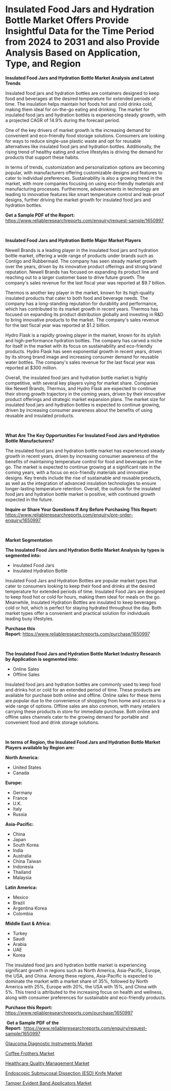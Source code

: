 <p><h1>Insulated Food Jars and Hydration Bottle Market Offers Provide Insightful Data for the Time Period from 2024 to 2031 and also Provide Analysis Based on Application, Type, and Region</h1></p><p><strong>Insulated Food Jars and Hydration Bottle Market Analysis and Latest Trends</strong></p>
<p><p>Insulated food jars and hydration bottles are containers designed to keep food and beverages at the desired temperature for extended periods of time. The insulation helps maintain hot foods hot and cold drinks cold, making them ideal for on-the-go eating and drinking. The market for insulated food jars and hydration bottles is experiencing steady growth, with a projected CAGR of 14.9% during the forecast period.</p><p>One of the key drivers of market growth is the increasing demand for convenient and eco-friendly food storage solutions. Consumers are looking for ways to reduce single-use plastic waste and opt for reusable alternatives like insulated food jars and hydration bottles. Additionally, the rising trend of healthy eating and active lifestyles is driving the demand for products that support these habits.</p><p>In terms of trends, customization and personalization options are becoming popular, with manufacturers offering customizable designs and features to cater to individual preferences. Sustainability is also a growing trend in the market, with more companies focusing on using eco-friendly materials and manufacturing processes. Furthermore, advancements in technology are leading to innovative features like smart temperature control and leak-proof designs, further driving the market growth for insulated food jars and hydration bottles.</p></p>
<p><strong>Get a Sample PDF of the Report:&nbsp;</strong> <a href="https://www.reliableresearchreports.com/enquiry/request-sample/1650997">https://www.reliableresearchreports.com/enquiry/request-sample/1650997</a></p>
<p>&nbsp;</p>
<p><strong>Insulated Food Jars and Hydration Bottle Major Market Players</strong></p>
<p><p>Newell Brands is a leading player in the insulated food jars and hydration bottle market, offering a wide range of products under brands such as Contigo and Rubbermaid. The company has seen steady market growth over the years, driven by its innovative product offerings and strong brand reputation. Newell Brands has focused on expanding its product line and reaching out to a larger customer base to drive future growth. The company's sales revenue for the last fiscal year was reported at $9.7 billion.</p><p>Thermos is another key player in the market, known for its high-quality insulated products that cater to both food and beverage needs. The company has a long-standing reputation for durability and performance, which has contributed to its market growth in recent years. Thermos has focused on expanding its product distribution globally and investing in R&D to bring innovative products to the market. The company's sales revenue for the last fiscal year was reported at $1.2 billion.</p><p>Hydro Flask is a rapidly growing player in the market, known for its stylish and high-performance hydration bottles. The company has carved a niche for itself in the market with its focus on sustainability and eco-friendly products. Hydro Flask has seen exponential growth in recent years, driven by its strong brand image and increasing consumer demand for reusable water bottles. The company's sales revenue for the last fiscal year was reported at $300 million.</p><p>Overall, the insulated food jars and hydration bottle market is highly competitive, with several key players vying for market share. Companies like Newell Brands, Thermos, and Hydro Flask are expected to continue their strong growth trajectory in the coming years, driven by their innovative product offerings and strategic market expansion plans. The market size for insulated food jars and hydration bottles is expected to continue growing, driven by increasing consumer awareness about the benefits of using reusable and insulated products.</p></p>
<p>&nbsp;</p>
<p><strong>What Are The Key Opportunities For Insulated Food Jars and Hydration Bottle Manufacturers?</strong></p>
<p><p>The insulated food jars and hydration bottle market has experienced steady growth in recent years, driven by increasing consumer awareness of the benefits of maintaining temperature control for food and beverages on the go. The market is expected to continue growing at a significant rate in the coming years, with a focus on eco-friendly materials and innovative designs. Key trends include the rise of sustainable and reusable products, as well as the integration of advanced insulation technologies to ensure longer-lasting temperature retention. Overall, the outlook for the insulated food jars and hydration bottle market is positive, with continued growth expected in the future.</p></p>
<p><strong>Inquire or Share Your Questions If Any Before Purchasing This Report:</strong> <a href="https://www.reliableresearchreports.com/enquiry/pre-order-enquiry/1650997">https://www.reliableresearchreports.com/enquiry/pre-order-enquiry/1650997</a></p>
<p>&nbsp;</p>
<p><strong>Market Segmentation</strong></p>
<p><strong>The Insulated Food Jars and Hydration Bottle Market Analysis by types is segmented into:</strong></p>
<p><ul><li>Insulated Food Jars</li><li>Insulated Hydration Bottle</li></ul></p>
<p><p>Insulated Food Jars and Hydration Bottles are popular market types that cater to consumers looking to keep their food and drinks at the desired temperature for extended periods of time. Insulated Food Jars are designed to keep food hot or cold for hours, making them ideal for meals on the go. Meanwhile, Insulated Hydration Bottles are insulated to keep beverages cold or hot, which is perfect for staying hydrated throughout the day. Both market types offer a convenient and practical solution for individuals leading busy lifestyles.</p></p>
<p><strong>Purchase this Report:&nbsp;</strong><a href="https://www.reliableresearchreports.com/purchase/1650997">https://www.reliableresearchreports.com/purchase/1650997</a></p>
<p>&nbsp;</p>
<p><strong>The Insulated Food Jars and Hydration Bottle Market Industry Research by Application is segmented into:</strong></p>
<p><ul><li>Online Sales</li><li>Offline Sales</li></ul></p>
<p><p>Insulated food jars and hydration bottles are commonly used to keep food and drinks hot or cold for an extended period of time. These products are available for purchase both online and offline. Online sales for these items are popular due to the convenience of shopping from home and access to a wide range of options. Offline sales are also common, with many retailers carrying these products in store for immediate purchase. Both online and offline sales channels cater to the growing demand for portable and convenient food and drink storage solutions.</p></p>
<p>&nbsp;</p>
<p><strong>In terms of Region, the Insulated Food Jars and Hydration Bottle Market Players available by Region are:</strong></p>
<p>
    <p> <strong> North America: </strong>
        <ul>
            <li>United States</li>
            <li>Canada</li>
        </ul>
        </p> 
    <p> <strong> Europe: </strong>
        <ul>
            <li>Germany</li>
            <li>France</li>
            <li>U.K.</li>
            <li>Italy</li>
            <li>Russia</li>
        </ul>
        </p> 
    <p> <strong> Asia-Pacific: </strong>
        <ul>
            <li>China</li>
            <li>Japan</li>
            <li>South Korea</li>
            <li>India</li>
            <li>Australia</li>
            <li>China Taiwan</li>
            <li>Indonesia</li>
            <li>Thailand</li>
            <li>Malaysia</li>
        </ul>
        </p> 
    <p> <strong> Latin America: </strong>
        <ul>
            <li>Mexico</li>
            <li>Brazil</li>
            <li>Argentina Korea</li>
            <li>Colombia</li>
        </ul>
        </p> 
    <p> <strong> Middle East & Africa: </strong>
        <ul>
            <li>Turkey</li>
            <li>Saudi</li>
            <li>Arabia</li>
            <li>UAE</li>
            <li>Korea</li>
        </ul>
    </p>
    </p>
<p><p>The insulated food jars and hydration bottle market is experiencing significant growth in regions such as North America, Asia-Pacific, Europe, the USA, and China. Among these regions, Asia-Pacific is expected to dominate the market with a market share of 35%, followed by North America with 25%, Europe with 20%, the USA with 15%, and China with 5%. This trend is attributed to the increasing focus on health and wellness, along with consumer preferences for sustainable and eco-friendly products.</p></p>
<p><strong>Purchase this Report: </strong><a href="https://www.reliableresearchreports.com/purchase/1650997">https://www.reliableresearchreports.com/purchase/1650997</a></p>
<p>&nbsp;<strong>Get a Sample PDF of the Report:&nbsp;&nbsp;</strong><a href="https://www.reliableresearchreports.com/enquiry/request-sample/1650997">https://www.reliableresearchreports.com/enquiry/request-sample/1650997</a></p>
<p><strong></strong></p>
<p><p><a href="https://github.com/castoriffic/Market-Research-Report-List-3/blob/main/glaucoma-diagnostic-instruments-market.md">Glaucoma Diagnostic Instruments Market</a></p><p><a href="https://issuu.com/reportprime-2/docs/coffee-frothers-market-size-2030.pptx">Coffee Frothers Market</a></p><p><a href="https://medium.com/@kimberlymontgomery2004/decoding-healthcare-quality-management-market-metrics-market-share-trends-and-growth-patterns-7b3fe315c144">Healthcare Quality Management Market</a></p><p><a href="https://github.com/yoshih12/Market-Research-Report-List-1/blob/main/endoscopic-submucosal-dissection-esd-knife-market.md">Endoscopic Submucosal Dissection (ESD) Knife Market</a></p><p><a href="https://issuu.com/reportprime-2/docs/tamper-evident-band-applicators-market-size-2030.p">Tamper Evident Band Applicators Market</a></p></p>